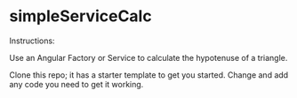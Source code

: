# simpleServiceCalc


Instructions: 

Use an Angular Factory or Service to calculate the hypotenuse of a triangle. 

Clone this repo; it has a starter template to get you started.  Change and add any code you need to get it working. 




